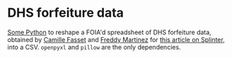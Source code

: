 # DHS forfeiture data
[Some Python](https://github.com/cjwinchester/dhs-forfeiture/blob/master/dhs.py) to reshape a FOIA'd spreadsheet of DHS forfeiture data, obtained by [Camille Fasset](https://github.com/camfassett) and [Freddy Martinez](https://github.com/b-meson) for [this article on Splinter](https://splinternews.com/documents-ice-cbp-seize-billions-in-assets-including-1831181924), into a CSV. `openpyxl` and `pillow` are the only dependencies.
